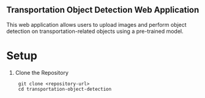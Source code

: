 ## Transportation Object Detection Web Application
This web application allows users to upload images and perform object detection on transportation-related objects using a pre-trained model.

# Setup
1. Clone the Repository
   ```
    git clone <repository-url>
    cd transportation-object-detection
   ```
